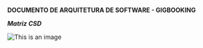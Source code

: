 **DOCUMENTO DE ARQUITETURA DE SOFTWARE - GIGBOOKING**

***Matriz CSD***

![This is an image](/../assets/Arquitetura_Conceitual.png) 


